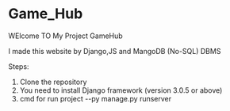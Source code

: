 # Game_Hub
WElcome TO My Project GameHub

I made this website by Django,JS and MangoDB (No-SQL) DBMS

Steps:
1) Clone the repository 
2) You need to install Django framework (version  3.0.5 or above)
3) cmd for run project --py manage.py runserver
